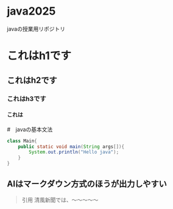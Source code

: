 # java2025
javaの授業用リポジトリ

# これはh1です
## これはh2です
### これはh3です
#### これは

#　javaの基本文法

```java
class Main{
    public static void main(String args[]){
        System.out.println("Hello java");
    }
}
```
## AIはマークダウン方式のほうが出力しやすい
>引用
>清風新聞では、～～～～～
